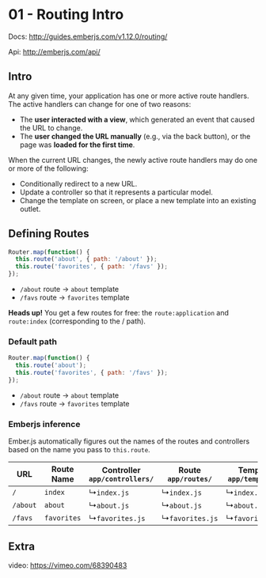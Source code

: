 # 01 - Routing Intro

Docs: http://guides.emberjs.com/v1.12.0/routing/

Api: http://emberjs.com/api/

## Intro

At any given time, your application has one or more active route handlers. The active handlers can change for one of two reasons:

* The **user interacted with a view**, which generated an event that caused the URL to change.
* The **user changed the URL manually** (e.g., via the back button), or the page was **loaded for the first time**.

When the current URL changes, the newly active route handlers may do one or more of the following:

* Conditionally redirect to a new URL.
* Update a controller so that it represents a particular model.
* Change the template on screen, or place a new template into an existing outlet.

## Defining Routes

```js
Router.map(function() {
  this.route('about', { path: '/about' });
  this.route('favorites', { path: '/favs' });
});
```

* `/about` route  -> `about` template
* `/favs` route  -> `favorites` template

**Heads up!** You get a few routes for free: the `route:application` and `route:index` (corresponding to the / path).

### Default path

```js
Router.map(function() {
  this.route('about');
  this.route('favorites', { path: '/favs' });
});
```

* `/about` route  -> `about` template
* `/favs` route  -> `favorites` template

### Emberjs inference

Ember.js automatically figures out the names of the routes and controllers based on the name you pass to `this.route`.

<table>
  <thead>
  <tr>
    <th>URL</th>
    <th>Route Name</th>
    <th>
      Controller<br/>
      <code>app/controllers/</code>
    </th>
    <th>
      Route<br/>
      <code>app/routes/</code>
    </th>
    <th>
      Template<br/>
      <code>app/templates/</code>
    </th>
  </tr>
  </thead>
  <tr>
    <td><code>/</code></td>
    <td><code>index</code></td>
    <td>↳<code>index.js</code></td>
    <td>↳<code>index.js</code></td>
    <td>↳<code>index.hbs</code></td>
  </tr>
  <tr>
    <td><code>/about</code></td>
    <td><code>about</code></td>
    <td>↳<code>about.js</code></td>
    <td>↳<code>about.js</code></td>
    <td>↳<code>about.hbs</code></td>
  </tr>
  <tr>
    <td><code>/favs</code></td>
    <td><code>favorites</code></td>
    <td>↳<code>favorites.js</code></td>
    <td>↳<code>favorites.js</code></td>
    <td>↳<code>favorites.hbs</code></td>
  </tr>
</table>

## Extra

video: https://vimeo.com/68390483
